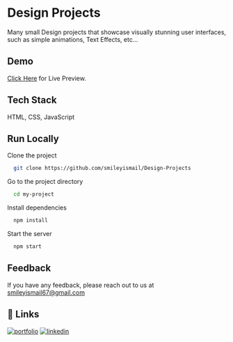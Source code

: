 # Design Projects

Many small Design projects that showcase visually stunning user interfaces, such as simple animations, Text Effects, etc...

## Demo

<a href="https://design-projects.netlify.app/" target="_blank">Click Here</a> for Live Preview.

## Tech Stack

HTML, CSS, JavaScript

## Run Locally

Clone the project

```bash
  git clone https://github.com/smileyismail/Design-Projects
```

Go to the project directory

```bash
  cd my-project
```

Install dependencies

```bash
  npm install
```

Start the server

```bash
  npm start
```

## Feedback

If you have any feedback, please reach out to us at smileyismail67@gmail.com

## 🔗 Links

[![portfolio](https://img.shields.io/badge/my_portfolio-000?style=for-the-badge&logo=ko-fi&logoColor=white)](https://smiley-ismail.netlify.app/)
[![linkedin](https://img.shields.io/badge/linkedin-0A66C2?style=for-the-badge&logo=linkedin&logoColor=white)](https://www.linkedin.com/in/smileyismail/)
